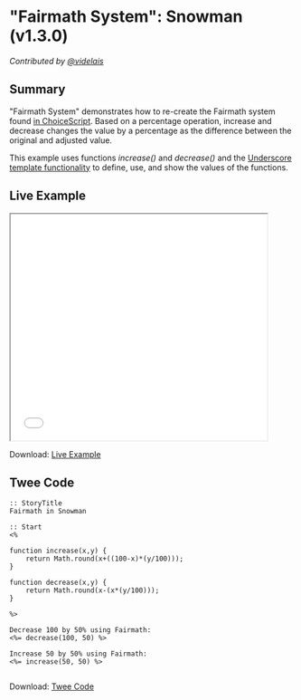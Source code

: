 # "Fairmath System": Snowman (v1.3.0)

*Contributed by <a href="https://github.com/videlais">@videlais</a>*

## Summary

"Fairmath System" demonstrates how to re-create the Fairmath system found [in ChoiceScript](http://choicescriptdev.wikia.com/wiki/Arithmetic_operators#Fairmath). Based on a percentage operation, increase and decrease changes the value by a percentage as the difference between the original and adjusted value.

This example uses functions *increase()* and *decrease()* and the [Underscore template functionality](http://underscorejs.org/#template) to define, use, and show the values of the functions.

## Live Example

<section>
<iframe src="snowman_fairmath_example.html" height=400 width=90%></iframe>


Download: <a href="snowman_fairmath_example.html" target="_blank">Live Example</a>
</section>

## Twee Code

```
:: StoryTitle
Fairmath in Snowman

:: Start
<%

function increase(x,y) {
	return Math.round(x+((100-x)*(y/100)));
}
	
function decrease(x,y) {
	return Math.round(x-(x*(y/100)));
}

%>

Decrease 100 by 50% using Fairmath:
<%= decrease(100, 50) %>

Increase 50 by 50% using Fairmath:
<%= increase(50, 50) %>


```

Download: <a href="snowman_fairmath_twee.txt" target="_blank">Twee Code</a>

